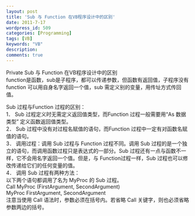 ```yaml
---
layout: post
title: 'Sub 与 Function 在VB程序设计中的区别'
date: 2011-7-17
wordpress_id: 509
categories: [Programming]
tags: [VB]
keywords: "VB"
description: 
comments: true
---
```


Private Sub 与 Function 在VB程序设计中的区别    
function是函数，sub是子程序，都可以传递参数，但函数有返回值，子程序没有    
function 可以用自身名字返回一个值，sub 需定义别的变量，用传址方式传回值。    

Sub 过程与Function 过程的区别：     
1． Sub 过程定义时无需定义返回值类型，而Function 过程一般需要用“As 数据类型” 定义函数返回值类型。     
2． Sub 过程中没有对过程名赋值的语句，而Function 过程中一定有对函数名赋值的语句。     
3． 调用过程：调用 Sub 过程与 Function 过程不同。调用 Sub 过程的是一个独立的语句，而调用函数过程只是表达式的一部分。Sub 过程还有一点与函数不一样，它不会用名字返回一个值。但是，与 Function过程一样，Sub 过程也可以修改传递给它们的任何变量的值。     
4． 调用 Sub 过程有两种方法：     
以下两个语句都调用了名为 MyProc 的 Sub 过程。     
Call MyProc (FirstArgument, SecondArgument)     
MyProc FirstArgument, SecondArgument     
注意当使用 Call 语法时，参数必须在括号内。若省略 Call 关键字，则也必须省略参数两边的括号。    
